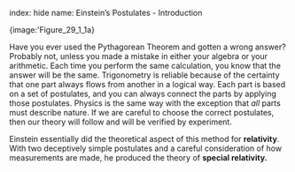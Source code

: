 index: hide
name: Einstein’s Postulates - Introduction


{image:'Figure_29_1_1a}
        

Have you ever used the Pythagorean Theorem and gotten a wrong answer? Probably not, unless you made a mistake in either your algebra or your arithmetic. Each time you perform the same calculation, you know that the answer will be the same. Trigonometry is reliable because of the certainty that one part always flows from another in a logical way. Each part is based on a set of postulates, and you can always connect the parts by applying those postulates. Physics is the same way with the exception that  *all* parts must describe nature. If we are careful to choose the correct postulates, then our theory will follow and will be verified by experiment.

Einstein essentially did the theoretical aspect of this method for  **relativity**. With two deceptively simple postulates and a careful consideration of how measurements are made, he produced the theory of  **special relativity.**
